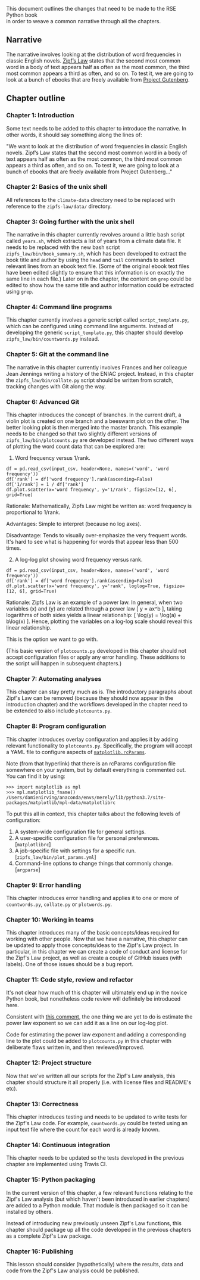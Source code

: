 This document outlines the changes that need to be made to the RSE Python book  
in order to weave a common narrative through all the chapters.

## Narrative

The narrative involves looking at the distribution of word frequencies in classic English novels. 
[Zipf’s Law](https://en.wikipedia.org/wiki/Zipf%27s_law) states that the second most common word
in a body of text appears half as often as the most common,
the third most common appears a third as often, and so on.
To test it, we are going to look at a bunch of ebooks that are freely available from
[Project Gutenberg](https://www.gutenberg.org/).

## Chapter outline

### Chapter 1: Introduction

Some text needs to be added to this chapter to introduce the narrative.
In other words, it should say something along the lines of: 

"We want to look at the distribution of word frequencies in classic English novels.
Zipf’s Law states that the second most common word in a body of text
appears half as often as the most common,
the third most common appears a third as often, and so on.
To test it, we are going to look at a bunch of ebooks
that are freely available from Project Gutenberg..."

### Chapter 2: Basics of the unix shell

All references to the `climate-data` directory need to be replaced
with reference to the `zipfs-law/data/` directory.

### Chapter 3: Going further with the unix shell

The narrative in this chapter currently revolves
around a little bash script called `years.sh`,
which extracts a list of years from a climate data file.
It needs to be replaced with the new bash script `zipfs_law/bin/book_summary.sh`,
which has been developed to extract the book title and author
by using the `head` and `tail` commands to select relevant lines
from an ebook text file. 
(Some of the original ebook text files have been edited slightly
to ensure that this information is on exactly the same line in each file.)
Later on in the chapter,
the content on `grep` could be edited to show how the same
title and author information could be extracted using `grep`.

### Chapter 4: Command line programs

This chapter currently involves a generic script called `script_template.py`,
which can be configured using command line arguments.
Instead of developing the generic `script_template.py`,
this chapter should develop `zipfs_law/bin/countwords.py` instead.

### Chapter 5: Git at the command line

The narrative in this chapter currently involves Frances and her colleague Jean Jennings
writing a history of the ENIAC project.
Instead, in this chapter the `zipfs_law/bin/collate.py` script should be written from scratch,
tracking changes with Git along the way.

### Chapter 6: Advanced Git

This chapter introduces the concept of branches.
In the current draft, a violin plot is created on one branch
and a beeswarm plot on the other.
The better looking plot is then merged into the master branch.
This example needs to be changed so that two slightly different versions of 
`zipfs_law/bin/plotcounts.py` are developed instead.
The two different ways of plotting the word count data that can be explored are:

1. Word frequency versus 1/rank.

```
df = pd.read_csv(input_csv, header=None, names=('word', 'word frequency'))
df['rank'] = df['word frequency'].rank(ascending=False)
df['1/rank'] = 1 / df['rank'] 
df.plot.scatter(x='word frequency', y='1/rank', figsize=[12, 6], grid=True)
```
Rationale: Mathematically, Zipfs Law might be written as:
word frequency is proportional to 1/rank.

Advantages: Simple to interpret (because no log axes).

Disadvantage: Tends to visually over-emphasize the very frequent words.
It's hard to see what is happening for words that appear less than 500 times.

2. A log-log plot showing word frequency versus rank.

```
df = pd.read_csv(input_csv, header=None, names=('word', 'word frequency'))
df['rank'] = df['word frequency'].rank(ascending=False)
df.plot.scatter(x='word frequency', y='rank', loglog=True, figsize=[12, 6], grid=True)
```

Rationale: Zipfs Law is an example of a power law.
In general, when two variables (x) and (y) are related through a power law [ y = ax^b ],
taking logarithms of both sides yields a linear relationship: [ \log(y) = \log(a) + b\log(x) ].
Hence, plotting the variables on a log-log scale should reveal this linear relationship.

This is the option we want to go with.

(This basic version of `plotcounts.py` developed in this chapter
should not accept configuration files or apply any error handling.
These additions to the script will happen in subsequent chapters.)

### Chapter 7: Automating analyses 

This chapter can stay pretty much as is.
The introductory paragraphs about Zipf's Law can be removed 
(because they should now appear in the introduction chapter)
and the workflows developed in the chapter need to be extended to also include
`plotcounts.py`.

### Chapter 8: Program configuration

This chapter introduces overlay configuration and applies it by
adding relevant functionality to `plotcounts.py`.
Specifically, the program will accept a YAML file to configure aspects of [`matplotlib.rcParams`](https://matplotlib.org/3.1.1/tutorials/introductory/customizing.html).

Note (from that hyperlink) that there is an rcParams configuration file
somewhere on your system, but by default everything is commented out.
You can find it by using:
```
>>> import matplotlib as mpl
>>> mpl.matplotlib_fname()
/Users/damienirving/anaconda/envs/merely/lib/python3.7/site-packages/matplotlib/mpl-data/matplotlibrc
```

To put this all in context, this chapter talks about the following levels of configuration:

1. A system-wide configuration file for general settings.
2. A user-specific configuration file for personal preferences. [`matplotlibrc`]
3. A job-specific file with settings for a specific run. [`zipfs_law/bin/plot_params.yml`]
4. Command-line options to change things that commonly change. [`argparse`]

### Chapter 9: Error handling

This chapter introduces error handling and applies it to one or more of
`countwords.py`, `collate.py` or `plotwords.py`.

### Chapter 10: Working in teams

This chapter introduces many of the basic concepts/ideas required for working with other people.
Now that we have a narrative,
this chapter can be updated to apply those concepts/ideas to the Zipf's Law project.
In particular,
in this chapter we can create a code of conduct and license for the Zipf's Law project,
as well as create a couple of GitHub issues (with labels).
One of those issues should be a bug report.

### Chapter 11: Code style, review and refactor

It's not clear how much of this chapter will ultimately end up in the novice Python book,
but nonetheless code review will definitely be introduced here.

Consistent with [this comment](https://github.com/merely-useful/merely-useful.github.io/issues/288#issuecomment-568631571),
the one thing we are yet to do is estimate the power law exponent
so we can add it as a line on our log-log plot. 

Code for estimating the power law exponent and adding a corresponding line to the plot
could be added to `plotcounts.py` in this chapter with deliberate flaws written in,
and then reviewed/improved.

### Chapter 12: Project structure

Now that we've written all our scripts for the Zipf's Law analysis,
this chapter should structure it all properly (i.e. with license files and README's etc).

### Chapter 13: Correctness

This chapter introduces testing and needs to be updated to write tests for the Zipf's Law code.
For example, `countwords.py` could be tested using an input text file where the count
for each word is already known.

### Chapter 14: Continuous integration

This chapter needs to be updated so the tests developed in the previous chapter
are implemented using Travis CI.

### Chapter 15: Python packaging

In the current version of this chapter,
a few relevant functions relating to the Zipf's Law analysis 
(but which haven't been introduced in earlier chapters) are added to a Python module.
That module is then packaged so it can be installed by others.

Instead of introducing new previously unseen Zipf's Law functions,
this chapter should package up all the code developed in the previous chapters
as a complete Zipf's Law package.

### Chapter 16: Publishing

This lesson should consider (hypothetically) where the results,
data and code from the Zipf's Law analysis could be published.
 
